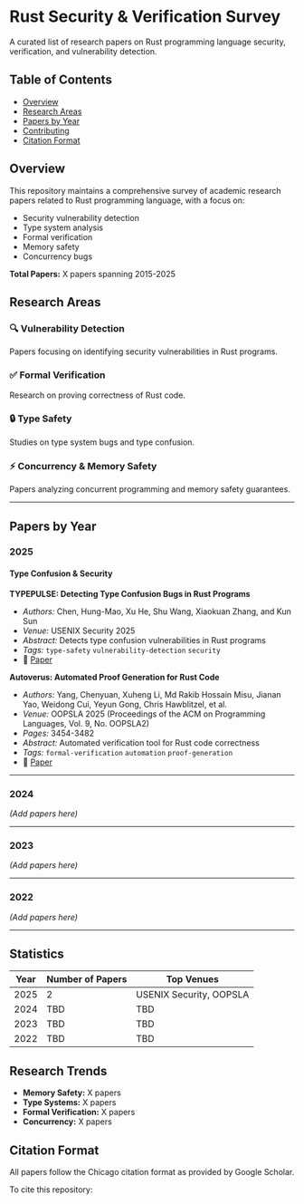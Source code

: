 # Rust Security & Verification Survey

A curated list of research papers on Rust programming language security, verification, and vulnerability detection.

## Table of Contents
- [Overview](#overview)
- [Research Areas](#research-areas)
- [Papers by Year](#papers-by-year)
- [Contributing](#contributing)
- [Citation Format](#citation-format)

## Overview

This repository maintains a comprehensive survey of academic research papers related to Rust programming language, with a focus on:
- Security vulnerability detection
- Type system analysis
- Formal verification
- Memory safety
- Concurrency bugs

**Total Papers:** X papers spanning 2015-2025

## Research Areas

### 🔍 Vulnerability Detection
Papers focusing on identifying security vulnerabilities in Rust programs.

### ✅ Formal Verification
Research on proving correctness of Rust code.

### 🔒 Type Safety
Studies on type system bugs and type confusion.

### ⚡ Concurrency & Memory Safety
Papers analyzing concurrent programming and memory safety guarantees.

---

## Papers by Year

### 2025

#### Type Confusion & Security

**TYPEPULSE: Detecting Type Confusion Bugs in Rust Programs**
- *Authors:* Chen, Hung-Mao, Xu He, Shu Wang, Xiaokuan Zhang, and Kun Sun
- *Venue:* USENIX Security 2025
- *Abstract:* Detects type confusion vulnerabilities in Rust programs
- *Tags:* `type-safety` `vulnerability-detection` `security`
- 📄 [Paper](https://www.usenix.org/conference/usenixsecurity25/presentation/chen-hung-mao)


**Autoverus: Automated Proof Generation for Rust Code**
- *Authors:* Yang, Chenyuan, Xuheng Li, Md Rakib Hossain Misu, Jianan Yao, Weidong Cui, Yeyun Gong, Chris Hawblitzel, et al.
- *Venue:* OOPSLA 2025 (Proceedings of the ACM on Programming Languages, Vol. 9, No. OOPSLA2)
- *Pages:* 3454-3482
- *Abstract:* Automated verification tool for Rust code correctness
- *Tags:* `formal-verification` `automation` `proof-generation`
- 📄 [Paper](https://dl.acm.org/doi/pdf/10.1145/3763174)

---

### 2024

*(Add papers here)*

---

### 2023

*(Add papers here)*

---

### 2022

*(Add papers here)*

---

## Statistics

| Year | Number of Papers | Top Venues |
|------|------------------|------------|
| 2025 | 2 | USENIX Security, OOPSLA |
| 2024 | TBD | TBD |
| 2023 | TBD | TBD |
| 2022 | TBD | TBD |

## Research Trends

- **Memory Safety:** X papers
- **Type Systems:** X papers
- **Formal Verification:** X papers
- **Concurrency:** X papers

## Citation Format

All papers follow the Chicago citation format as provided by Google Scholar.

To cite this repository:
```bibtex
